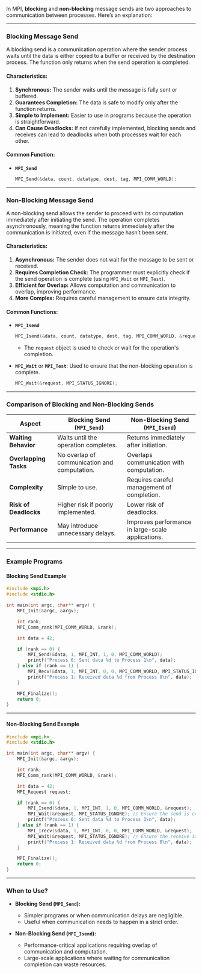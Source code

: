 In MPI, **blocking** and **non-blocking** message sends are two approaches to communication between processes. Here’s an explanation:

---

### **Blocking Message Send**
A blocking send is a communication operation where the sender process waits until the data is either copied to a buffer or received by the destination process. The function only returns when the send operation is completed.

#### **Characteristics:**
1. **Synchronous:** The sender waits until the message is fully sent or buffered.
2. **Guarantees Completion:** The data is safe to modify only after the function returns.
3. **Simple to Implement:** Easier to use in programs because the operation is straightforward.
4. **Can Cause Deadlocks:** If not carefully implemented, blocking sends and receives can lead to deadlocks when both processes wait for each other.

#### **Common Function:**
- **`MPI_Send`**
  ```c
  MPI_Send(&data, count, datatype, dest, tag, MPI_COMM_WORLD);
  ```

---

### **Non-Blocking Message Send**
A non-blocking send allows the sender to proceed with its computation immediately after initiating the send. The operation completes asynchronously, meaning the function returns immediately after the communication is initiated, even if the message hasn’t been sent.

#### **Characteristics:**
1. **Asynchronous:** The sender does not wait for the message to be sent or received.
2. **Requires Completion Check:** The programmer must explicitly check if the send operation is complete (using `MPI_Wait` or `MPI_Test`).
3. **Efficient for Overlap:** Allows computation and communication to overlap, improving performance.
4. **More Complex:** Requires careful management to ensure data integrity.

#### **Common Functions:**
- **`MPI_Isend`**
  ```c
  MPI_Isend(&data, count, datatype, dest, tag, MPI_COMM_WORLD, &request);
  ```
  - The `request` object is used to check or wait for the operation's completion.

- **`MPI_Wait`** or **`MPI_Test`**:
  Used to ensure that the non-blocking operation is complete.
  ```c
  MPI_Wait(&request, MPI_STATUS_IGNORE);
  ```

---

### **Comparison of Blocking and Non-Blocking Sends**
| **Aspect**           | **Blocking Send** (`MPI_Send`)        | **Non-Blocking Send** (`MPI_Isend`)  |
|-----------------------|---------------------------------------|---------------------------------------|
| **Waiting Behavior**  | Waits until the operation completes. | Returns immediately after initiation. |
| **Overlapping Tasks** | No overlap of communication and computation. | Overlaps communication with computation. |
| **Complexity**        | Simple to use.                      | Requires careful management of completion. |
| **Risk of Deadlocks** | Higher risk if poorly implemented.   | Lower risk of deadlocks.              |
| **Performance**       | May introduce unnecessary delays.    | Improves performance in large-scale applications. |

---

### **Example Programs**

#### **Blocking Send Example**
```c
#include <mpi.h>
#include <stdio.h>

int main(int argc, char** argv) {
    MPI_Init(&argc, &argv);

    int rank;
    MPI_Comm_rank(MPI_COMM_WORLD, &rank);

    int data = 42;

    if (rank == 0) {
        MPI_Send(&data, 1, MPI_INT, 1, 0, MPI_COMM_WORLD);
        printf("Process 0: Sent data %d to Process 1\n", data);
    } else if (rank == 1) {
        MPI_Recv(&data, 1, MPI_INT, 0, 0, MPI_COMM_WORLD, MPI_STATUS_IGNORE);
        printf("Process 1: Received data %d from Process 0\n", data);
    }

    MPI_Finalize();
    return 0;
}
```

---

#### **Non-Blocking Send Example**
```c
#include <mpi.h>
#include <stdio.h>

int main(int argc, char** argv) {
    MPI_Init(&argc, &argv);

    int rank;
    MPI_Comm_rank(MPI_COMM_WORLD, &rank);

    int data = 42;
    MPI_Request request;

    if (rank == 0) {
        MPI_Isend(&data, 1, MPI_INT, 1, 0, MPI_COMM_WORLD, &request);
        MPI_Wait(&request, MPI_STATUS_IGNORE); // Ensure the send is complete
        printf("Process 0: Sent data %d to Process 1\n", data);
    } else if (rank == 1) {
        MPI_Irecv(&data, 1, MPI_INT, 0, 0, MPI_COMM_WORLD, &request);
        MPI_Wait(&request, MPI_STATUS_IGNORE); // Ensure the receive is complete
        printf("Process 1: Received data %d from Process 0\n", data);
    }

    MPI_Finalize();
    return 0;
}
```

---

### **When to Use?**
- **Blocking Send (`MPI_Send`):**
  - Simpler programs or when communication delays are negligible.
  - Useful when communication needs to happen in a strict order.

- **Non-Blocking Send (`MPI_Isend`):**
  - Performance-critical applications requiring overlap of communication and computation.
  - Large-scale applications where waiting for communication completion can waste resources.
